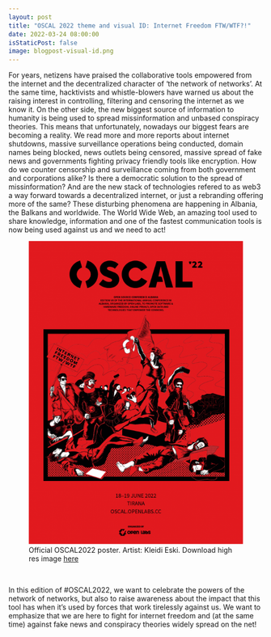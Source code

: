```yaml
---
layout: post
title: "OSCAL 2022 theme and visual ID: Internet Freedom FTW/WTF?!"
date: 2022-03-24 08:00:00
isStaticPost: false
image: blogpost-visual-id.png
---
```


For years, netizens have praised the collaborative tools empowered from the internet and the decentralized character of ‘the network of networks’. At the same time, hacktivists and whistle-blowers have warned us about the raising interest in controlling, filtering and censoring the internet as we know it. On the other side, the new biggest source of information to humanity is being used to spread missinformation and unbased conspiracy theories. This means that unfortunately, nowadays our biggest fears are becoming a reality. We read more and more reports about internet shutdowns, massive surveillance operations being conducted, domain names being blocked, news outlets being censored, massive spread of fake news and governments fighting privacy friendly tools like encryption. How do we counter censorship and surveillance coming from both government and corporations alike? Is there a democratic solution to the spread of missinformation? And are the new stack of technologies refered to as web3 a way forward towards a decentralized internet, or just a rebranding offering more of the same? These disturbing phenomena are happening in Albania, the Balkans and worldwide.
The World Wide Web, an amazing tool used to share knowledge, information and one of the fastest communication tools is now being used against us and we need to act!

<figure>
    <img src="/img/oscal-2022-visual-id-min.png" alt="OSCAL 2022 poster: Internet freedom FTW/WTF">
    <figcaption>Official OSCAL2022 poster. Artist: Kleidi Eski. Download high res image <a href="https://cloud.openlabs.cc/s/rotKAEZPE7MoHAW?dir=undefined&path=%2FOscal22_Poster&openfile=339499" target="_blank">here</a></figcaption>
</figure>
<br />

In this edition of #OSCAL2022, we want to celebrate the powers of the network of networks, but also to raise awareness about the impact that this tool has when it’s used by forces that work tirelessly against us. We want to emphasize that we are here to fight for internet freedom and (at the same time) against fake news and conspiracy theories widely spread on the net!
